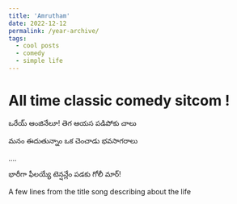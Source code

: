 ```yaml
---
title: 'Amrutham'
date: 2022-12-12
permalink: /year-archive/
tags:
  - cool posts
  - comedy
  - simple life
---
```


# All time classic comedy sitcom !


ఒరేయ్ ఆంజినేలూ! తెగ ఆయస పడిపోకు చాలు

మనం ఈదుతున్నాం ఒక చెంచాడు భవసాగరాలు

....

భారీగా ఫీలయ్యే టెన్షన్లేం పడకు గోలీ మార్!

A few lines from the title song describing about the life
